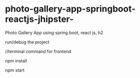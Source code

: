 # photo-gallery-app-springboot-reactjs-jhipster-
Photo Gallery App using spring boot, react js, h2 

run/debug the project

//terminal command for frontend

npm install

npm start

